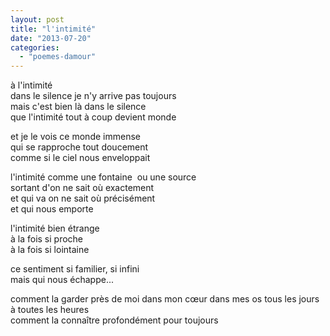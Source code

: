 ```yaml
---
layout: post
title: "l'intimité"
date: "2013-07-20"
categories: 
  - "poemes-damour"
---
```


à l'intimité  
dans le silence je n'y arrive pas toujours  
mais c'est bien là dans le silence  
que l'intimité tout à coup devient monde

et je le vois ce monde immense  
qui se rapproche tout doucement  
comme si le ciel nous enveloppait

l'intimité comme une fontaine  
ou une source  
sortant d'on ne sait où exactement  
et qui va on ne sait où précisément  
et qui nous emporte

l'intimité bien étrange  
à la fois si proche  
à la fois si lointaine

ce sentiment si familier, si infini  
mais qui nous échappe...

comment la garder près de moi dans mon cœur dans mes os tous les jours à toutes les heures  
comment la connaître profondément pour toujours
